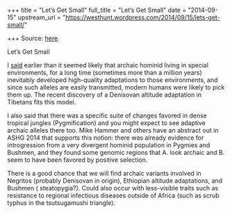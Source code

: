 +++
title = "Let’s Get Small"
full_title = "Let’s Get Small"
date = "2014-09-15"
upstream_url = "https://westhunt.wordpress.com/2014/09/15/lets-get-small/"

+++
Source: [here](https://westhunt.wordpress.com/2014/09/15/lets-get-small/).

Let’s Get Small

I [said](https://westhunt.wordpress.com/2014/06/20/more-than-human/)
earlier than it seemed likely that archaic hominid living in special
environments, for a long time (sometimes more than a million years)
inevitably developed high-quality adaptations to those environments, and
since such alleles are easily transmitted, modern humans were likely to
pick them up. The recent discovery of a Denisovan altitude adaptation in
Tibetans fits this model.

I also said that there was a specific suite of changes favored in dense
tropical jungles (Pygmification) and you might expect to see adaptive
archaic alleles there too. Mike Hammer and others have an abstract out
in ASHG 2014 that supports this notion: there was already evidence for
introgression from a very divergent hominid population in Pygmies and
Bushmen, and they found some genomic regions that A. look archaic and
B. seem to have been favored by positive selection.

There is a good chance that we will find archaic variants involved in
Negritos (probably Denisovan in origin), Ethiopian altitude
adaptations, and Bushmen ( steatopygia?). Could also occur with
less-visible traits such as resistance to regional infectious diseases
outside of Africa (such as scrub typhus in the tsutsugamushi triangle).

